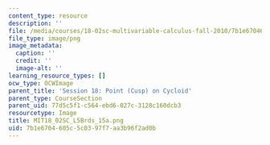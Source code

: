 ```yaml
---
content_type: resource
description: ''
file: /media/courses/18-02sc-multivariable-calculus-fall-2010/7b1e6704605c5c0397f7aa3b96f2ad0b_MIT18_02SC_L5Brds_15a.png
file_type: image/png
image_metadata:
  caption: ''
  credit: ''
  image-alt: ''
learning_resource_types: []
ocw_type: OCWImage
parent_title: 'Session 18: Point (Cusp) on Cycloid'
parent_type: CourseSection
parent_uid: 77d5c5f1-c564-ebd6-027c-3128c160dcb3
resourcetype: Image
title: MIT18_02SC_L5Brds_15a.png
uid: 7b1e6704-605c-5c03-97f7-aa3b96f2ad0b
---
```

